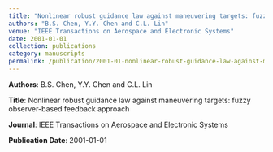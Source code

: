```yaml
---
title: "Nonlinear robust guidance law against maneuvering targets: fuzzy observer-based feedback approach"
authors: "B.S. Chen, Y.Y. Chen and C.L. Lin"
venue: "IEEE Transactions on Aerospace and Electronic Systems"
date: 2001-01-01
collection: publications
category: manuscripts
permalink: /publication/2001-01-nonlinear-robust-guidance-law-against-maneuvering-targets--fuzzy-observer-based-feedback-approach
---
```


**Authors**: B.S. Chen, Y.Y. Chen and C.L. Lin

**Title**: Nonlinear robust guidance law against maneuvering targets: fuzzy observer-based feedback approach

**Journal**: IEEE Transactions on Aerospace and Electronic Systems

**Publication Date**: 2001-01-01
